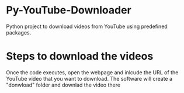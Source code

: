 # Py-YouTube-Downloader
Python project to download videos from YouTube using predefined packages.

# Steps to download the videos
Once the code executes, open the webpage and inlcude the URL of the YouTube video that you want to download.
The software will create a "donwload" folder and downlad the video there
